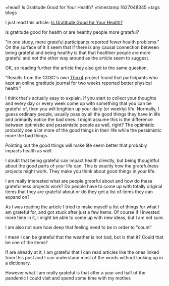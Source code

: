 =head1 Is Gratitude Good for Your Health?
=timestamp 1627048345
=tags blogs



I just read this article: <a href="https://greatergood.berkeley.edu/article/item/is_gratitude_good_for_your_health">Is Gratitude Good for Your Health?</a>



Is gratitude good for health or are healthy people more grateful?

"In one study, more grateful participants reported fewer health problems."  On the surface of it it seem that if there is any
causal connection between being grateful and being healthy is that that healthier people are more grateful and not the other
way around as the article seem to suggest.

OK, so reading further the article they also got to the same question.


"Results from the GGSC's own <a href="https://greatergood.berkeley.edu/article/item/a_thnx_a_day_keeps_the_doctor_away">Thnx4</a> project found that participants who kept an online gratitude journal for two weeks reported better physical health."

I think that's actually easy to explain. If you start to collect your thoughts and every day or every week come up with something that you can be grateful of,
then you will brighten up your daily (or weekly) life. Normally, I guess ordinary people, usually pass by all the good things they have in life and primarily notice the bad ones.
I might assume this is the difference between optimistic and pessimistic people as well, right? The optimistic probably see a lot more of the good things in their life while the pessimistic more the bad things.

Pointing out the good things will make life seem better that probably impacts health as well.

I doubt that being grateful can impact health directly, but being thoughtful about the good parts of your life can. This is exactly how
the gratefulness projects might work. They make you think about good things in your life.

I am really interested what are people grateful about and how do these gratefulness projects work? Do people have to come up with
totally original items that they are grateful about or do they get a list of items they can expand on?

As I was reading the article I tried to make myself a list of things for what I am grateful for, and got stuck after just a few items.
Of course if I invested more time in it, I might be able to come up with new ideas, but I am not sure.

I am also not sure how deep that feeling need to be in order to "count".

I mean I can be grateful that the weather is not bad, but is that it? Could that be one of the items?

If are already at it, I am grateful that I can read articles like the ones linked from this post and I can understand most of
the words without looking up in a dictionary.

However what I am really grateful is that after a year and half of the pandemic I could visit and spend some time with my mother.

